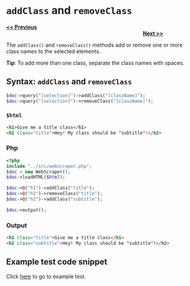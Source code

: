 # `addClass` and `removeClass`

<a href="wrap-and-unwrap.md"><b><< Previous</b></a>
&emsp;&emsp;&emsp;&emsp;&emsp;&emsp;&emsp;
&emsp;&emsp;&emsp;&emsp;&emsp;&emsp;&emsp;
&emsp;&emsp;&emsp;&emsp;&emsp;&emsp;&emsp;
&emsp;&emsp;&emsp;&emsp;&emsp;&emsp;&emsp;
&emsp;&emsp;&emsp;&emsp;&emsp;&emsp;&emsp;
&emsp;&emsp;&emsp;&emsp;&emsp;&emsp;&emsp;
&emsp;&emsp;&emsp;&emsp;&emsp;&emsp;&emsp;
&emsp;&emsp;&emsp;&emsp;
<a href="setattr-and-removeattr.md"><b>Next >></b></a>

The `addClass()` and `removeClass()` methods add or remove one or more class names to the selected elements.

**Tip**: To add more than one class, separate the class names with spaces.

## Syntax: `addClass` and `removeClass`

```php
$doc->query("[selection]")->addClass("[className]");
$doc->query("[selection]")->removeClass("[className]");
```
### `$html` 

```html
<h1>Give me a title class</h1>
<h2 class="title">Hey! My class should be "subtitle"!</h2>
```

### Php

```php
<?php
include "../src/webscraper.php";
$doc = new WebScraper();
$doc->loadHTML($html);

$doc->Q("h1")->addClass("title");
$doc->Q("h2")->removeClass("title");
$doc->Q("h2")->addClass("subtitle");

$doc->output();
```

### Output

```html
<h1 class="title">Give me a title class</h1>
<h2 class="subtitle">Hey! My class should be "subtitle"!</h2>
```

## Example test code snippet

Click [here](../examples/example_editclass_removeclass.php) to go to example test.

